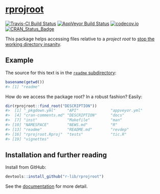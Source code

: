 <!-- README.md is generated from README.Rmd. Please edit that file -->
[rprojroot](https://r-lib.github.io/rprojroot)
===============================================

[![Travis-CI Build Status](https://travis-ci.org/r-lib/rprojroot.svg?branch=master)](https://travis-ci.org/r-lib/rprojroot) [![AppVeyor Build Status](https://ci.appveyor.com/api/projects/status/github/r-lib/rprojroot?branch=master&svg=true)](https://ci.appveyor.com/project/r-lib/rprojroot) [![codecov.io](https://codecov.io/github/r-lib/rprojroot/coverage.svg?branch=master)](https://codecov.io/github/r-lib/rprojroot?branch=master) [![CRAN\_Status\_Badge](http://www.r-pkg.org/badges/version/rprojroot)](https://cran.r-project.org/package=rprojroot)

This package helps accessing files relative to a *project root* to [stop the working directory insanity](https://gist.github.com/jennybc/362f52446fe1ebc4c49f).

Example
-------

The source for this text is in the [`readme` subdirectory](https://github.com/r-lib/rprojroot/tree/master/readme):

``` r
basename(getwd())
#> [1] "readme"
```

How do we access the package root? In a robust fashion? Easily:

``` r
dir(rprojroot::find_root("DESCRIPTION"))
#>  [1] "_pkgdown.yml"     "API"              "appveyor.yml"    
#>  [4] "cran-comments.md" "DESCRIPTION"      "docs"            
#>  [7] "inst"             "Makefile"         "man"             
#> [10] "NAMESPACE"        "NEWS.md"          "R"               
#> [13] "readme"           "README.md"        "revdep"          
#> [16] "rprojroot.Rproj"  "tests"            "tic.R"           
#> [19] "vignettes"
```

Installation and further reading
--------------------------------

Install from GitHub:

``` r
devtools::install_github("r-lib/rprojroot")
```

See the [documentation](https://r-lib.github.io/rprojroot/articles/rprojroot.html) for more detail.
